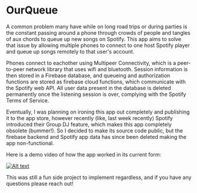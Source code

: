 # OurQueue

A common problem many have while on long road trips or during parties is the constant passing around a phone through crowds of people and tangles of aux chords to queue up new songs on Spotify. This app aims to solve that issue by allowing multiple phones to connect to one host Spotify player and queue up songs remotely to that user's account. 

Phones connect to eachother using Multipeer Connectivity, which is a peer-to-peer network library that uses wifi and bluetooth. Session information is then stored in a Firebase database, and queueing and authorization functions are stored as firebase cloud functions, which communicate with the Spotify web API. All user data present in the database is deleted permanently once the listening session is over, complying with the Spotify Terms of Service.

Eventually, I was planning on ironing this app out completely and publishing it to the app store, however recently (like, last week recently) Spotify introduced their Group DJ feature, which makes this app completely obsolete (bummer!). So I decided to make its source code public, but the firebase backend and Spotify app data has since been deleted making the app non-functional. 

Here is a demo video of how the app worked in its current form:

[![Alt text](https://img.youtube.com/vi/_xGXkWIehlo/0.jpg)](https://www.youtube.com/watch?v=_xGXkWIehlo)

This was still a fun side project to implement regardless, and if you have any questions please reach out!
